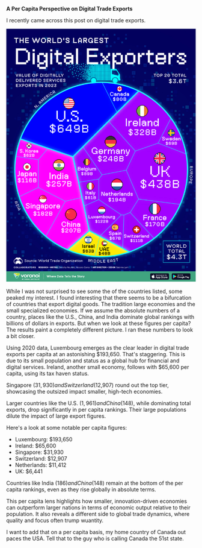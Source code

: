 **A Per Capita Perspective on Digital Trade Exports**  

I recently came across this post on digital trade exports. 

![The 20 Largest Digital Exporters in the World](/assets/images/The-Worlds-Largest-Digital-Exporters_website_Nov25.jpg)

While I was not surprised to see some the of the countries listed, some peaked my interest. I found interesting that there seems to be a bifurcation of countries that export digital goods. The tradition large economies and the small specialized economies. If we assume the absolute numbers of a country, places like the U.S., China, and India dominate global rankings with billions of dollars in exports. But when we look at these figures per capita? The results paint a completely different picture. I ran these numbers to look a bit closer.  

Using 2020 data, Luxembourg emerges as the clear leader in digital trade exports per capita at an astonishing $193,650. That's staggering. This is due to its small population and status as a global hub for financial and digital services. Ireland, another small economy, follows with $65,600 per capita, using its tax haven status.  

Singapore ($31,930) and Switzerland ($12,907) round out the top tier, showcasing the outsized impact smaller, high-tech economies.  

Larger countries like the U.S. ($1,961) and China ($148), while dominating total exports, drop significantly in per capita rankings. Their large populations dilute the impact of large export figures.  

Here's a look at some notable per capita figures:  
- Luxembourg: $193,650  
- Ireland: $65,600  
- Singapore: $31,930  
- Switzerland: $12,907  
- Netherlands: $11,412  
- UK: $6,441  

Countries like India ($186) and China ($148) remain at the bottom of the per capita rankings, even as they rise globally in absolute terms.  

This per capita lens highlights how smaller, innovation-driven economies can outperform larger nations in terms of economic output relative to their population. It also reveals a different side to global trade dynamics, where quality and focus often trump wuantity.  

I want to add that on a per capita basis, my home country of Canada out paces the USA. Tell that to the guy who is calling Canada the 51st state.
